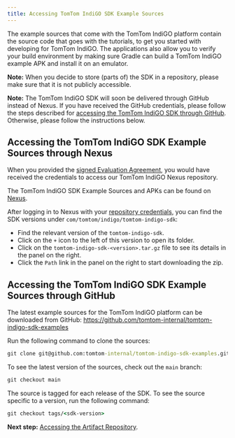 ```yaml
---
title: Accessing TomTom IndiGO SDK Example Sources
---
```


The example sources that come with the TomTom IndiGO platform contain the source code that goes
with the tutorials, to get you started with developing for TomTom IndiGO. The applications also
allow you to verify your build environment by making sure Gradle can build a TomTom IndiGO example
APK and install it on an emulator.

__Note:__ When you decide to store (parts of) the SDK in a repository, please make sure that it is
not publicly accessible.

__Note:__ The TomTom IndiGO SDK will soon be delivered through GitHub instead of Nexus. If you have
received the GitHub credentials, please follow the steps described for
[accessing the TomTom IndiGO SDK through GitHub](#accessing-the-tomtom-indigo-sdk-example-sources-through-github).
Otherwise, please follow the instructions below.

## Accessing the TomTom IndiGO SDK Example Sources through Nexus

When you provided the
[signed Evaluation Agreement](/tomtom-indigo/documentation/getting-started/introduction), you
would have received the credentials to access our TomTom IndiGO Nexus repository.

The TomTom IndiGO SDK Example Sources and APKs can be found on
[Nexus](https://repo.tomtom.com/#browse/browse:ivi:com%2Ftomtom%2Findigo%2Ftomtom-indigo-sdk).

After logging in to Nexus with your
[repository credentials](/tomtom-indigo/documentation/getting-started/introduction), you can find
the SDK versions under `com/tomtom/indigo/tomtom-indigo-sdk`:

- Find the relevant version of the `tomtom-indigo-sdk`.
- Click on the `+` icon to the left of this version to open its folder.
- Click on the `tomtom-indigo-sdk-<version>.tar.gz` file to see its details in the panel on the
  right.
- Click the `Path` link in the panel on the right to start downloading the zip.

## Accessing the TomTom IndiGO SDK Example Sources through GitHub

The latest example sources for the TomTom IndiGO platform can be downloaded from GitHub:
https://github.com/tomtom-internal/tomtom-indigo-sdk-examples

Run the following command to clone the sources:

```cmd
git clone git@github.com:tomtom-internal/tomtom-indigo-sdk-examples.git
```

To see the latest version of the sources, check out the `main` branch:

```cmd
git checkout main
```

The source is tagged for each release of the SDK. To see the source specific to a version, run the
following command:

```cmd
git checkout tags/<sdk-version>
```

__Next step:__
[Accessing the Artifact Repository](/tomtom-indigo/documentation/getting-started/accessing-the-artifact-repository).
